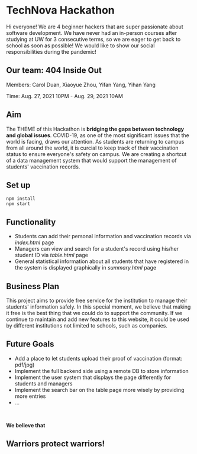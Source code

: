 # TechNova Hackathon

Hi everyone! We are 4 beginner hackers that are super passionate about software development. We have never had an in-person courses after studying at UW for 3 consecutive terms, so we are eager to get back to school as soon as possible! We would like to show our social responsibilities during the pandemic!

## Our team: 404 Inside Out
Members: Carol Duan, Xiaoyue Zhou, Yifan Yang, Yihan Yang

Time: Aug. 27, 2021 10PM - Aug. 29, 2021 10AM

## Aim
The THEME of this Hackathon is **bridging the gaps between technology and global issues**. COVID-19, as one of the most significant issues that the world is facing, draws our attention. As students are returning to campus from all around the world, it is curcial to keep track of their vaccination status to ensure everyone's safety on campus.
We are creating a shortcut of a data management system that would support the management of students' vaccination records.

## Set up
```shell
npm install
npm start
```


## Functionality
- Students can add their personal information and vaccination records via *index.html* page
- Managers can view and search for a student's record using his/her student ID via *table.html* page
- General statistical information about all students that have registered in the system is displayed graphically in *summary.html* page

## Business Plan
This project aims to provide free service for the institution to manage their students' information safely. In this special moment, we believe that making it free is the best thing that we could do to support the community. If we continue to maintain and add new features to this website, it could be
used by different institutions not limited to schools, such as companies.

## Future Goals
- Add a place to let students upload their proof of vaccination (format: pdf/jpg)
- Implement the full backend side using a remote DB to store information
- Implement the user system that displays the page differently for students and managers
- Implement the search bar on the table page more wisely by providing more entries
- ...

<br>

**We believe that**
## Warriors protect warriors!
